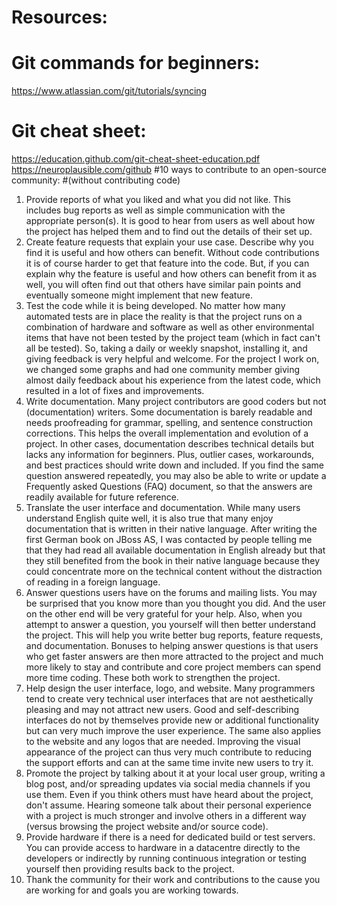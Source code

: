 # Resources:
# Git commands for beginners:
https://www.atlassian.com/git/tutorials/syncing
# Git cheat sheet:
https://education.github.com/git-cheat-sheet-education.pdf
https://neuroplausible.com/github
#10 ways to contribute to an open-source community:
#(without contributing code)
1.	Provide reports of what you liked and what you did not like. This includes bug reports as well as simple communication with the appropriate person(s). It is good to hear from users as well about how the project has helped them and to find out the details of their set up.
2.	Create feature requests that explain your use case. Describe why you find it is useful and how others can benefit. Without code contributions it is of course harder to get that feature into the code. But, if you can explain why the feature is useful and how others can benefit from it as well, you will often find out that others have similar pain points and eventually someone might implement that new feature.
3.	Test the code while it is being developed. No matter how many automated tests are in place the reality is that the project runs on a combination of hardware and software as well as other environmental items that have not been tested by the project team (which in fact can't all be tested). So, taking a daily or weekly snapshot, installing it, and giving feedback is very helpful and welcome. For the project I work on, we changed some graphs and had one community member giving almost daily feedback about his experience from the latest code, which resulted in a lot of fixes and improvements.
4.	Write documentation. Many project contributors are good coders but not (documentation) writers. Some documentation is barely readable and needs proofreading for grammar, spelling, and sentence construction corrections. This helps the overall implementation and evolution of a project. In other cases, documentation describes technical details but lacks any information for beginners. Plus, outlier cases, workarounds, and best practices should write down and included. If you find the same question answered repeatedly, you may also be able to write or update a Frequently asked Questions (FAQ) document, so that the answers are readily available for future reference.
5.	Translate the user interface and documentation. While many users understand English quite well, it is also true that many enjoy documentation that is written in their native language. After writing the first German book on JBoss AS, I was contacted by people telling me that they had read all available documentation in English already but that they still benefited from the book in their native language because they could concentrate more on the technical content without the distraction of reading in a foreign language.
6.	Answer questions users have on the forums and mailing lists. You may be surprised that you know more than you thought you did. And the user on the other end will be very grateful for your help. Also, when you attempt to answer a question, you yourself will then better understand the project. This will help you write better bug reports, feature requests, and documentation. Bonuses to helping answer questions is that users who get faster answers are then more attracted to the project and much more likely to stay and contribute and core project members can spend more time coding. These both work to strengthen the project.
7.	Help design the user interface, logo, and website. Many programmers tend to create very technical user interfaces that are not aesthetically pleasing and may not attract new users. Good and self-describing interfaces do not by themselves provide new or additional functionality but can very much improve the user experience. The same also applies to the website and any logos that are needed. Improving the visual appearance of the project can thus very much contribute to reducing the support efforts and can at the same time invite new users to try it.
8.	Promote the project by talking about it at your local user group, writing a blog post, and/or spreading updates via social media channels if you use them. Even if you think others must have heard about the project, don't assume. Hearing someone talk about their personal experience with a project is much stronger and involve others in a different way (versus browsing the project website and/or source code).
9.	Provide hardware if there is a need for dedicated build or test servers. You can provide access to hardware in a datacentre directly to the developers or indirectly by running continuous integration or testing yourself then providing results back to the project.
10.	Thank the community for their work and contributions to the cause you are working for and goals you are working towards.

